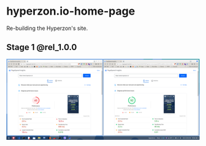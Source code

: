 # hyperzon.io-home-page

Re-building the Hyperzon's site.

## Stage 1 @rel_1.0.0

[![Google PageSpeed Insight](./assets/benchmark/Day_6_gpsi_mobile_20221009.png)](https://pagespeed.web.dev/report?url=https%3A%2F%2Fwebsite.hzstaging.com%2F)
